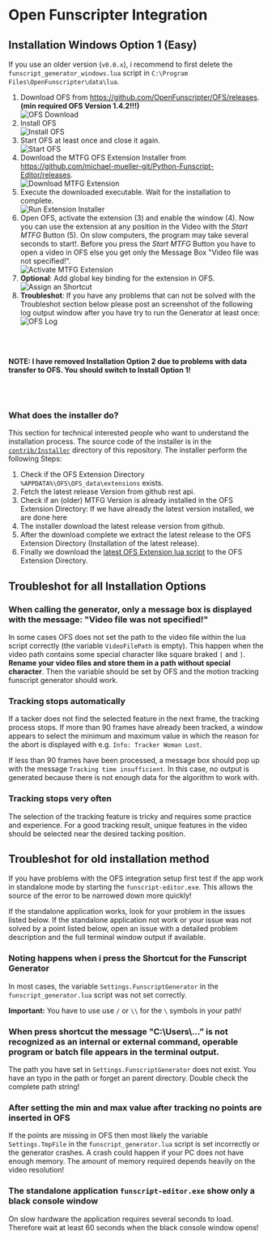 # Open Funscripter Integration

## Installation Windows Option 1 (Easy)

If you use an older version (`v0.0.x`), i recommend to first delete the `funscript_generator_windows.lua` script in `C:\Program Files\OpenFunscripter\data\lua`.

1. Download OFS from https://github.com/OpenFunscripter/OFS/releases. **(min required OFS Version 1.4.2!!!)**
   <br> ![OFS Download](./images/ofs_installation_01.jpg)
2. Install OFS
   <br> ![Install OFS](./images/ofs_installation_03.jpg)
3. Start OFS at least once and close it again.
   <br> ![Start OFS](./images/ofs_installation_04.jpg)
4. Download the MTFG OFS Extension Installer from https://github.com/michael-mueller-git/Python-Funscript-Editor/releases.
   <br> ![Download MTFG Extension](./images/ofs_extension_01.jpg)
5. Execute the downloaded executable. Wait for the installation to complete.
   <br> ![Run Extension Installer](./images/ofs_extension_02.jpg)
6. Open OFS, activate the extension (3) and enable the window (4). Now you can use the extension at any position in the Video with the _Start MTFG_ Button (5). On slow computers, the program may take several seconds to start!. Before you press the _Start MTFG_ Button you have to open a video in OFS else you get only the Message Box "Video file was not specified!".
   <br> ![Activate MTFG Extension](./images/ofs_extension_03.jpg)
7. **Optional**: Add global key binding for the extension in OFS.
   <br> ![Assign an Shortcut](./images/ofs_extension_04.jpg)
8. **Troubleshot**: If you have any problems that can not be solved with the Troubleshot section below please post an screenshot of the following log output window after you have try to run the Generator at least once:
   <br> ![OFS Log](./images/ofs_troubleshot_001.jpg)

<br>
<br>

**NOTE: I have removed Installation Option 2 due to problems with data transfer to OFS. You should switch to Install Option 1!**

<br>
<br>

### What does the installer do?

This section for technical interested people who want to understand the installation process. The source code of the installer is in the [`contrib/Installer`](https://github.com/michael-mueller-git/Python-Funscript-Editor/tree/main/contrib/Installer) directory of this repository. The installer perform the following Steps:

1. Check if the OFS Extension Directory `%APPDATA%\OFS\OFS_data\extensions` exists.
2. Fetch the latest release Version from github rest api.
3. Check if an (older) MTFG Version is already installed in the OFS Extension Directory: If we have already the latest version installed, we are done here
4. The installer download the latest release version from github.
5. After the download complete we extract the latest release to the OFS Extension Directory (Installation of the latest release).
6. Finally we download the [latest OFS Extension lua script](https://github.com/michael-mueller-git/Python-Funscript-Editor/blob/main/contrib/Installer/assets/main.lua) to the OFS Extension Directory.

## Troubleshot for all Installation Options

### When calling the generator, only a message box is displayed with the message: "Video file was not specified!"

In some cases OFS does not set the path to the video file within the lua script correctly (the variable `VideoFilePath` is empty). This happen when the video path contains some special character like square braked `[` and `]`. **Rename your video files and store them in a path without special character**. Then the variable should be set by OFS and the motion tracking funscript generator should work.

### Tracking stops automatically

If a tacker does not find the selected feature in the next frame, the tracking process stops. If more than 90 frames have already been tracked, a window appears to select the minimum and maximum value in which the reason for the abort is displayed with e.g. `Info: Tracker Woman Lost`.

If less than 90 frames have been processed, a message box should pop up with the message `Tracking time insufficient`. In this case, no output is generated because there is not enough data for the algorithm to work with.

### Tracking stops very often

The selection of the tracking feature is tricky and requires some practice and experience. For a good tracking result, unique features in the video should be selected near the desired tacking position.

## Troubleshot for old installation method

If you have problems with the OFS integration setup first test if the app work in standalone mode by starting the `funscript-editor.exe`. This allows the source of the error to be narrowed down more quickly!

If the standalone application works, look for your problem in the issues listed below. If the standalone application not work or your issue was not solved by a point listed below, open an issue with a detailed problem description and the full terminal window output if available.

### Noting happens when i press the Shortcut for the Funscript Generator

In most cases, the variable `Settings.FunscriptGenerator` in the `funscript_generator.lua` script was not set correctly.

**Important:** You have to use use `/` or `\\` for the `\` symbols in your path!

### When press shortcut the message "C:\\Users\\...” is not recognized as an internal or external command, operable program or batch file appears in the terminal output.

The path you have set in `Settings.FunscriptGenerator` does not exist. You have an typo in the path or forget an parent directory. Double check the complete path string!

### After setting the min and max value after tracking no points are inserted in OFS

If the points are missing in OFS then most likely the variable `Settings.TmpFile` in the `funscript_generator.lua` script is set incorrectly or the generator crashes. A crash could happen if your PC does not have enough memory. The amount of memory required depends heavily on the video resolution!

### The standalone application `funscript-editor.exe` show only a black console window

On slow hardware the application requires several seconds to load. Therefore wait at least 60 seconds when the black console window opens!
